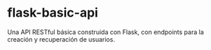 # flask-basic-api
Una API RESTful básica construida con Flask, con endpoints para la creación y recuperación de usuarios.
